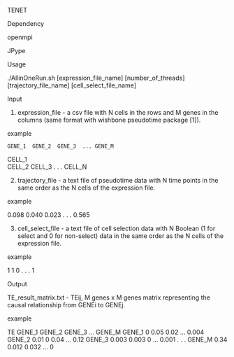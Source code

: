 TENET

Dependency

openmpi

JPype

Usage

./AllinOneRun.sh [expression_file_name] [number_of_threads] [trajectory_file_name] [cell_select_file_name]

Input 

1. expression_file - a csv file with N cells in the rows and M genes in the columns (same format with wishbone pseudotime package [1]).

example

	GENE_1	GENE_2	GENE_3	...	GENE_M
CELL_1	
CELL_2
CELL_3
.
.
.
CELL_N

2. trajectory_file - a text file of pseudotime data with N time points in the same order as the N cells of the expression file.

example

0.098
0.040
0.023
.
.
.
0.565

3. cell_select_file - a text file of cell selection data with N Boolean (1 for select and 0 for non-select) data in the same order as the N cells of the expression file.

example

1
1
0
.
.
.
1

Output

TE_result_matrix.txt - TEij, M genes x M genes matrix representing the causal relationship from GENEi to GENEj.

example

TE	GENE_1	GENE_2	GENE_3	...	GENE_M
GENE_1	0	0.05	0.02	...	0.004
GENE_2	0.01	0	0.04	...	0.12
GENE_3	0.003	0.003	0	...	0.001
.
.
.
GENE_M	0.34	0.012	0.032	...	0
